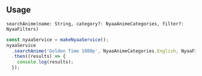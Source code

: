 ## Usage

`searchAnime(name: String, category?: NyaaAnimeCategories, filter?: NyaaFilters)`

```js
const nyaaService = makeNyaaService();
nyaaService
  .searchAnime('Golden Time 1080p', NyaaAnimeCategories.English, NyaaFilters.NoFilter)
  .then((results) => {
    console.log(results);
  });
```
